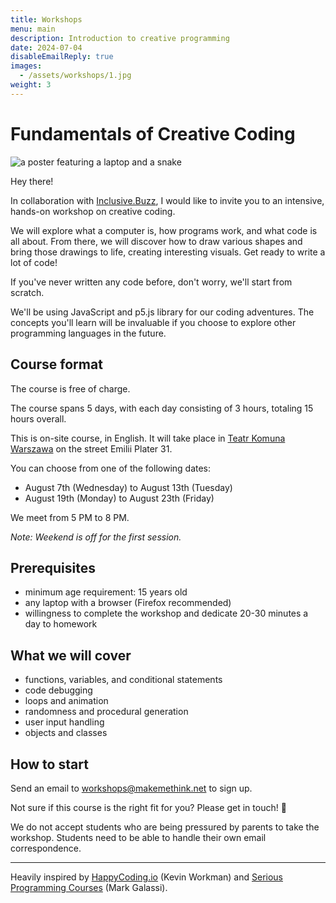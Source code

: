 ```yaml
---
title: Workshops
menu: main
description: Introduction to creative programming
date: 2024-07-04
disableEmailReply: true
images:
  - /assets/workshops/1.jpg
weight: 3
---
```


# Fundamentals of Creative Coding

<img alt="a poster featuring a laptop and a snake" src="/assets/workshops/1.jpg" />

Hey there!

In collaboration with [Inclusive.Buzz](https://inclusive.buzz), I would like to invite you to an intensive, hands-on workshop on creative coding.

We will explore what a computer is, how programs work, and what code is all about. From there, we will discover how to draw various shapes and bring those drawings to life, creating interesting visuals. Get ready to write a lot of code!

If you've never written any code before, don't worry, we'll start from scratch.

We'll be using JavaScript and p5.js library for our coding adventures. The concepts you'll learn will be invaluable if you choose to explore other programming languages in the future.

## Course format

The course is free of charge.

The course spans 5 days, with each day consisting of 3 hours, totaling 15 hours overall.

This is on-site course, in English. It will take place in [Teatr Komuna Warszawa](https://maps.app.goo.gl/M9MYVhRjuvsoFLh86) on the street Emilii Plater 31.

You can choose from one of the following dates:

- August 7th (Wednesday) to August 13th (Tuesday)
- August 19th (Monday) to August 23th (Friday)

We meet from 5 PM to 8 PM.

_Note: Weekend is off for the first session._

## Prerequisites

- minimum age requirement: 15 years old
- any laptop with a browser (Firefox recommended)
- willingness to complete the workshop and dedicate 20-30 minutes a day to homework

## What we will cover

- functions, variables, and conditional statements
- code debugging
- loops and animation
- randomness and procedural generation
- user input handling
- objects and classes

## How to start

Send an email to workshops@makemethink.net to sign up.

Not sure if this course is the right fit for you? Please get in touch! 🤗

We do not accept students who are being pressured by parents to take the workshop. Students need to be able to handle their own email correspondence.

---

Heavily inspired by [HappyCoding.io](https://happycoding.io/) (Kevin Workman) and [Serious Programming Courses](https://sites.google.com/view/serious-programming/) (Mark Galassi).
